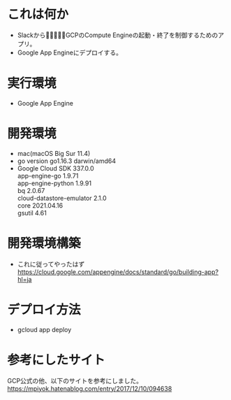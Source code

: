 # これは何か
* SlackからGCPのCompute Engineの起動・終了を制御するためのアプリ。
* Google App Engineにデプロイする。
# 実行環境
* Google App Engine
# 開発環境
* mac(macOS Big Sur 11.4)
* go version go1.16.3 darwin/amd64
* Google Cloud SDK 337.0.0  
app-engine-go 1.9.71  
app-engine-python 1.9.91  
bq 2.0.67  
cloud-datastore-emulator 2.1.0  
core 2021.04.16  
gsutil 4.61
# 開発環境構築
* これに従ってやったはず
https://cloud.google.com/appengine/docs/standard/go/building-app?hl=ja
# デプロイ方法
* gcloud app deploy
# 参考にしたサイト
GCP公式の他、以下のサイトを参考にしました。
https://mpiyok.hatenablog.com/entry/2017/12/10/094638